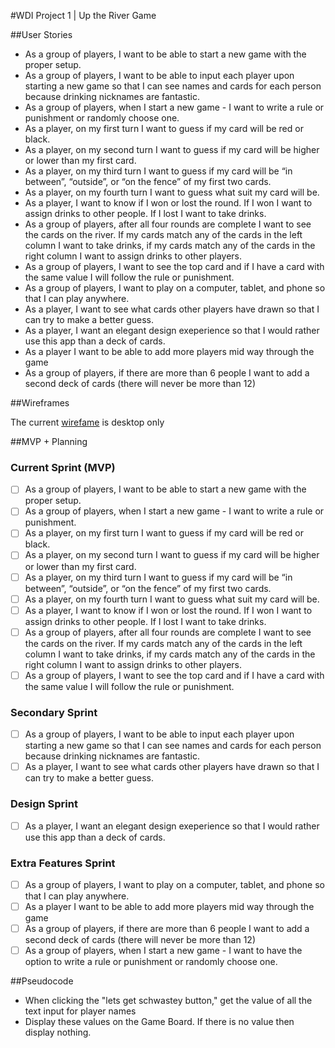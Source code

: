 #WDI Project 1 | Up the River Game

##User Stories
- As a group of players, I want to be able to start a new game with the proper setup.
- As a group of players, I want to be able to input each player upon starting a new game so that I can see names and cards for each person because drinking nicknames are fantastic.
- As a group of players, when I start a new game - I want to write a rule or punishment or randomly choose one.
- As a player, on my first turn I want to guess if my card will be red or black.
- As a player, on my second turn I want to guess if my card will be higher or lower than my first card.
- As a player, on my third turn I want to guess if my card will be “in between”, “outside”, or “on the fence” of my first two cards.
- As a player, on my fourth turn I want to guess what suit my card will be.
- As a player, I want to know if I won or lost the round. If I won I want to assign drinks to other people. If I lost I want to take drinks.
- As a group of players, after all four rounds are complete I want to see the cards on the river. If my cards match any of the cards in the left column I want to take drinks, if my cards match any of the cards in the right column I want to assign drinks to other players.
- As a group of players, I want to see the top card and if I have a card with the same value I will follow the rule or punishment.
- As a group of players, I want to play on a computer, tablet, and phone so that I can play anywhere.
- As a player, I want to see what cards other players have drawn so that I can try to make a better guess.
- As a player, I want an elegant design exeperience so that I would rather use this app than a deck of cards.
- As a player I want to be able to add more players mid way through the game
- As a group of players, if there are more than 6 people I want to add a second deck of cards (there will never be more than 12)


##Wireframes

The current [wirefame][wireframelink] is desktop only


[wireframelink]: http://x9fj2l.axshare.com

##MVP + Planning
### Current Sprint (MVP)
- [ ] As a group of players, I want to be able to start a new game with the proper setup.
- [ ] As a group of players, when I start a new game - I want to write a rule or punishment.
- [ ] As a player, on my first turn I want to guess if my card will be red or black.
- [ ] As a player, on my second turn I want to guess if my card will be higher or lower than my first card.
- [ ] As a player, on my third turn I want to guess if my card will be “in between”, “outside”, or “on the fence” of my first two cards.
- [ ] As a player, on my fourth turn I want to guess what suit my card will be.
- [ ] As a player, I want to know if I won or lost the round. If I won I want to assign drinks to other people. If I lost I want to take drinks.
- [ ] As a group of players, after all four rounds are complete I want to see the cards on the river. If my cards match any of the cards in the left column I want to take drinks, if my cards match any of the cards in the right column I want to assign drinks to other players.
- [ ] As a group of players, I want to see the top card and if I have a card with the same value I will follow the rule or punishment.

### Secondary Sprint
- [ ] As a group of players, I want to be able to input each player upon starting a new game so that I can see names and cards for each person because drinking nicknames are fantastic.
- [ ] As a player, I want to see what cards other players have drawn so that I can try to make a better guess.

### Design Sprint
- [ ] As a player, I want an elegant design exeperience so that I would rather use this app than a deck of cards.

### Extra Features Sprint
- [ ] As a group of players, I want to play on a computer, tablet, and phone so that I can play anywhere.
- [ ] As a player I want to be able to add more players mid way through the game
- [ ] As a group of players, if there are more than 6 people I want to add a second deck of cards (there will never be more than 12)
- [ ] As a group of players, when I start a new game - I want to have the option to write a rule or punishment or randomly choose one.

##Pseudocode

- When clicking the "lets get schwastey button," get the value of all the text input for player names
- Display these values on the Game Board. If there is no value then display nothing.